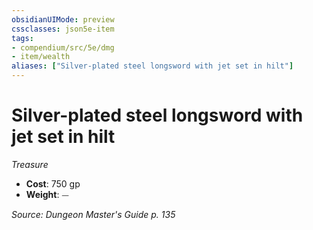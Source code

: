 ```yaml
---
obsidianUIMode: preview
cssclasses: json5e-item
tags:
- compendium/src/5e/dmg
- item/wealth
aliases: ["Silver-plated steel longsword with jet set in hilt"]
---
```

# Silver-plated steel longsword with jet set in hilt
*Treasure*  

- **Cost**: 750 gp
- **Weight**: ⏤

*Source: Dungeon Master's Guide p. 135*